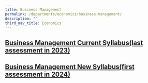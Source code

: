 ```yaml
---
title: Business Management
permalink: /departments/economics/business-management/
description: ""
third_nav_title: Economics
---
```


## [Business Management Current Syllabus(last assessment in 2023)](/departments/economics/business-management/business-management-current-syllabus/)


## [Business Management New Syllabus(first assessment in 2024)](/departments/economics/business-management/business-management-new-syllabus/)